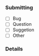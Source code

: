### Submitting
<!-- Select from following by placing `x` between braces like: [x] -->
- [ ] Bug
- [ ] Question
- [ ] Suggetion
- [ ] Other

### Details
<!-- 
#### Please include following datails if you have any issues
1. What version of ClusterWS do you use (you can find it in package.json)
2. Operating system you are running on.
3. Describe the problem as clear as possible.
#### We will reply as soon as we can. Have a good time. 
-->